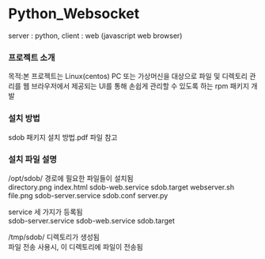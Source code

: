 # Python_Websocket
server : python, client : web (javascript web browser)

### 프로젝트 소개
목적:본 프로젝트는 Linux(centos) PC 또는 가상머신을 대상으로 파일 및 디렉토리 관리를 웹 브라우저에서 제공되는 UI를 통해 손쉽게 관리할 수 있도록 하는 rpm 패키지 개발

### 설치 방법
sdob 패키지 설치 방법.pdf 파일 참고

### 설치 파일 설명
/opt/sdob/ 경로에 필요한 파일들이 설치됨  
directory.png  index.html           sdob-web.service  sdob.target  webserver.sh
file.png       sdob-server.service  sdob.conf         server.py

service 세 가지가 등록됨  
sdob-server.service
sdob-web.service
sdob.target

/tmp/sdob/ 디렉토리가 생성됨  
파일 전송 사용시, 이 디렉토리에 파일이 전송됨
